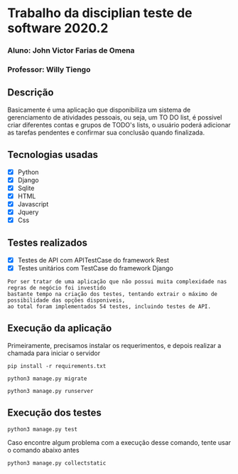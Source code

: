 # Trabalho da disciplian teste de software 2020.2
### Aluno: John Victor Farias de Omena
### Professor: Willy Tiengo

## Descrição

Basicamente é uma aplicação que disponibiliza um sistema de gerenciamento de atividades pessoais, ou seja, um TO DO list, é possivel criar diferentes contas e grupos de TODO's lists, o usuário poderá adicionar as tarefas pendentes e confirmar sua conclusão quando finalizada.

## Tecnologias usadas

- [x] Python
- [x] Django
- [x] Sqlite
- [x] HTML
- [x] Javascript
- [x] Jquery
- [x] Css

## Testes realizados

- [x] Testes de API com APITestCase do framework Rest
- [x] Testes unitários com TestCase do framework Django

```
Por ser tratar de uma aplicação que não possui muita complexidade nas regras de negócio foi investido
bastante tempo na criação dos testes, tentando extrair o máximo de possibilidade das opções disponiveis,
ao total foram implementados 54 testes, incluindo testes de API.
```

## Execução da aplicação

Primeiramente, precisamos instalar os requerimentos, e depois realizar a chamada para iniciar o servidor

    pip install -r requirements.txt

    python3 manage.py migrate

    python3 manage.py runserver

## Execução dos testes

    python3 manage.py test
    

Caso encontre algum problema com a execução desse comando, tente usar o comando abaixo antes


    python3 manage.py collectstatic
  
